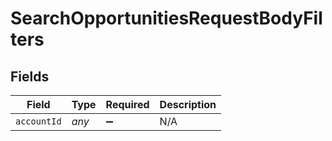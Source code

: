 # SearchOpportunitiesRequestBodyFilters


## Fields

| Field              | Type               | Required           | Description        |
| ------------------ | ------------------ | ------------------ | ------------------ |
| `accountId`        | *any*              | :heavy_minus_sign: | N/A                |